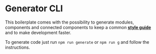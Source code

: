 # Generator CLI

This boilerplate comes with the possibility to generate modules, components and connected components
to keep a common **[style guide](style-guide.md)** and to make development faster.

To generate code just run `npm run generate` or `npm run g` and follow the instructions.
